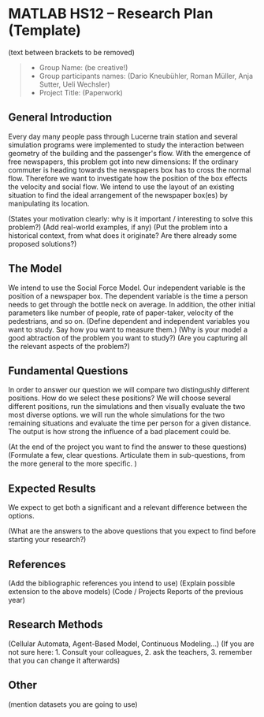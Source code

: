 # MATLAB HS12 – Research Plan (Template)
(text between brackets to be removed)

> * Group Name: (be creative!)
> * Group participants names: (Dario Kneubühler, Roman Müller, Anja Sutter, Ueli Wechsler)
> * Project Title: (Paperwork)

## General Introduction

Every day many people pass through Lucerne train station and several simulation programs were implemented to study the interaction between geometry of the building and the passenger's flow. With the emergence of free newspapers, this problem got into new dimensions: If the ordinary commuter is heading towards the newspapers box has to cross the normal flow. Therefore we want to investigate how the position of the box effects the velocity and social flow.
We intend to use the layout of an existing situation to find the ideal arrangement of the newspaper box(es) by manipulating its location.


(States your motivation clearly: why is it important / interesting to solve this problem?)
(Add real-world examples, if any)
(Put the problem into a historical context, from what does it originate? Are there already some proposed solutions?)

## The Model

We intend to use the Social Force Model. Our independent variable is the position of a newspaper box. The dependent variable is the time a person needs to get through the bottle neck on average. In addition, the other initial parameters like number of people, rate of paper-taker, velocity of the pedestrians, and so on.
(Define dependent and independent variables you want to study. Say how you want to measure them.) (Why is your model a good abtraction of the problem you want to study?) (Are you capturing all the relevant aspects of the problem?)


## Fundamental Questions

In order to answer our question we will compare two distingushly different positions. How do we select these positions? We will choose several different positions, run the simulations and then visually evaluate the two most diverse options.
we will run the whole simulations for the two remaining situations and evaluate the time per person for a given distance.
The output is how strong the influence of a bad placement could be.


(At the end of the project you want to find the answer to these questions)
(Formulate a few, clear questions. Articulate them in sub-questions, from the more general to the more specific. )



## Expected Results
We expect to get both a significant and a relevant difference between the options.

(What are the answers to the above questions that you expect to find before starting your research?)


## References 

(Add the bibliographic references you intend to use)
(Explain possible extension to the above models)
(Code / Projects Reports of the previous year)


## Research Methods

(Cellular Automata, Agent-Based Model, Continuous Modeling...) (If you are not sure here: 1. Consult your colleagues, 2. ask the teachers, 3. remember that you can change it afterwards)


## Other

(mention datasets you are going to use)
